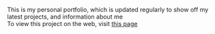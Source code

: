 This is my personal portfolio, which is updated regularly to show off my latest projects, and information about me
<br>
To view this project on the web, visit <a href="dalton-burkhart.onrender.com">this page</a>
